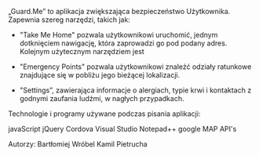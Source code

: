 „Guard.Me” to aplikacja zwiększająca bezpieczeństwo Użytkownika. 
Zapewnia szereg narzędzi, takich jak: 

- "Take Me Home" pozwala użytkownikowi uruchomić, jednym dotknięciem nawigację, która zaprowadzi go pod podany adres. 
  Kolejnym użytecznym narzędziem jest 

- "Emergency Points" pozwala użytkownikowi znaleźć odziały ratunkowe znajdujące się w pobliżu jego bieżącej lokalizacji. 

- "Settings”, zawierająca informacje o alergiach, typie krwi i kontaktach z godnymi zaufania ludźmi, w nagłych przypadkach.
 
Technologie i programy używane podczas pisania aplikacji:

javaScript
jQuery
Cordova
Visual Studio
Notepad++
google MAP API's



Autorzy: 
Bartłomiej Wróbel 
Kamil Pietrucha
